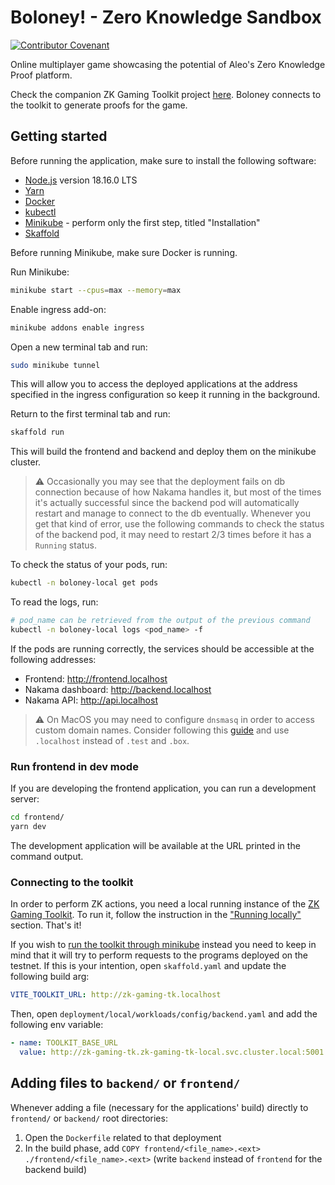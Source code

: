 # Boloney! - Zero Knowledge Sandbox

[![Contributor Covenant](https://img.shields.io/badge/Contributor%20Covenant-2.1-4baaaa.svg)](code_of_conduct.md)

Online multiplayer game showcasing the potential of Aleo's Zero Knowledge Proof platform.

Check the companion ZK Gaming Toolkit project [here](https://github.com/kryha/zk-gaming-toolkit). Boloney connects to the toolkit to generate proofs for the game.

## Getting started

Before running the application, make sure to install the following software:

- [Node.js](https://nodejs.org/en) version 18.16.0 LTS
- [Yarn](https://yarnpkg.com/getting-started/install)
- [Docker](https://docs.docker.com/engine/install/)
- [kubectl](https://kubernetes.io/docs/tasks/tools/#kubectl)
- [Minikube](https://minikube.sigs.k8s.io/docs/start/) - perform only the first step, titled "Installation"
- [Skaffold](https://skaffold.dev/docs/install/)

Before running Minikube, make sure Docker is running.

Run Minikube:

```bash
minikube start --cpus=max --memory=max
```

Enable ingress add-on:

```bash
minikube addons enable ingress
```

Open a new terminal tab and run:

```bash
sudo minikube tunnel
```

This will allow you to access the deployed applications at the address specified in the ingress configuration so keep it running in the background.

Return to the first terminal tab and run:

```bash
skaffold run
```

This will build the frontend and backend and deploy them on the minikube cluster.

> ⚠️ Occasionally you may see that the deployment fails on db connection because of how Nakama handles it, but most of the times it's actually successful since the backend pod will automatically restart and manage to connect to the db eventually. Whenever you get that kind of error, use the following commands to check the status of the backend pod, it may need to restart 2/3 times before it has a `Running` status.

To check the status of your pods, run:

```bash
kubectl -n boloney-local get pods
```

To read the logs, run:

```bash
# pod_name can be retrieved from the output of the previous command
kubectl -n boloney-local logs <pod_name> -f
```

If the pods are running correctly, the services should be accessible at the following addresses:

- Frontend: <http://frontend.localhost>
- Nakama dashboard: <http://backend.localhost>
- Nakama API: <http://api.localhost>

> ⚠️ On MacOS you may need to configure `dnsmasq` in order to access custom domain names. Consider following this [guide](https://www.stevenrombauts.be/2018/01/use-dnsmasq-instead-of-etc-hosts/#2-only-send-test-and-box-queries-to-dnsmasq) and use `.localhost` instead of `.test` and `.box`.

### Run frontend in dev mode

If you are developing the frontend application, you can run a development server:

```bash
cd frontend/
yarn dev
```

The development application will be available at the URL printed in the command output.

### Connecting to the toolkit

In order to perform ZK actions, you need a local running instance of the [ZK Gaming Toolkit](https://github.com/Kryha/zk-gaming-toolkit). To run it, follow the instruction in the ["Running locally"](https://github.com/Kryha/zk-gaming-toolkit#running-locally) section. That's it!

If you wish to [run the toolkit through minikube](https://github.com/Kryha/zk-gaming-toolkit#running-with-minikube) instead you need to keep in mind that it will try to perform requests to the programs deployed on the testnet. If this is your intention, open `skaffold.yaml` and update the following build arg:

```yaml
VITE_TOOLKIT_URL: http://zk-gaming-tk.localhost
```

Then, open `deployment/local/workloads/config/backend.yaml` and add the following env variable:

```yaml
- name: TOOLKIT_BASE_URL
  value: http://zk-gaming-tk.zk-gaming-tk-local.svc.cluster.local:5001
```

## Adding files to `backend/` or `frontend/`

Whenever adding a file (necessary for the applications' build) directly to `frontend/` or `backend/` root directories:

1. Open the `Dockerfile` related to that deployment
2. In the build phase, add `COPY frontend/<file_name>.<ext> ./frontend/<file_name>.<ext>` (write `backend` instead of `frontend` for the backend build)
